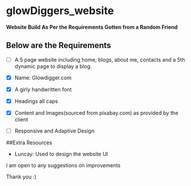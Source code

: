 # glowDiggers_website

**Website Build As Per the Requirements Gotten from a Random Friend**

## Below are the Requirements

  - [ ] A 5 page website including home, blogs, about me, contacts and a 5th dynamic page to display a blog.
  - [x] Name: Glowdigger.com
  - [x] A girly handwritten font
  - [x] Headings all caps
  - [x] Content and Images(sourced from pixabay.com) as provided by the client
  - [ ] Responsive and Adaptive Design


##Extra Resources
  - Luncay: Used to design the website UI

I am open to any suggestions on improvements

Thank you :)
  

  

